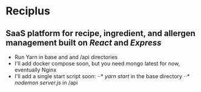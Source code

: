 # Reciplus

## SaaS platform for recipe, ingredient, and allergen management built on *React* and *Express*

- Run Yarn in base and and /api directories
- I'll add docker compose soon, but you need mongo latest for now, eventually Nginx
- I'll add a single start script soon:
⋅⋅* *yarn start* in the base directory
⋅⋅* *nodemon server.js* in /api

